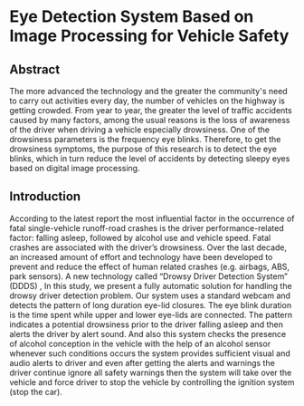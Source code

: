# Eye Detection System Based on Image Processing for Vehicle Safety
## Abstract
The more advanced the technology and the greater the community's need to carry out activities every day, the number of vehicles on the highway is getting crowded. From year to year, the greater the level of traffic accidents caused by many factors, among the usual reasons is the loss of awareness of the driver when driving a vehicle especially drowsiness. One of the drowsiness parameters is the frequency eye blinks. Therefore, to get the drowsiness symptoms, the purpose of this research is to detect the eye blinks, which in turn reduce the level of accidents by detecting sleepy eyes based on digital image processing.<br>
## Introduction
According to the latest report the most influential factor in the occurrence of fatal single-vehicle runoff-road crashes is the driver performance-related factor: falling asleep, followed by alcohol use and vehicle speed. Fatal crashes are associated with the driver’s drowsiness. Over the last decade, an increased amount of effort and technology have been developed to prevent and reduce the effect of human related crashes (e.g. airbags, ABS, park sensors). A new technology called “Drowsy Driver Detection System” (DDDS) , In this study, we present a fully automatic solution for handling the drowsy driver detection problem. Our system uses a standard webcam and detects the pattern of long duration eye-lid closures. The eye blink duration is the time spent while upper and lower eye-lids are connected. The pattern indicates a potential drowsiness prior to the driver falling asleep and then alerts the driver by alert sound. And also this system checks the presence of alcohol conception in the vehicle with the help of an alcohol sensor whenever such conditions occurs the system provides sufficient visual and audio alerts to driver and even after getting the alerts and warnings the driver continue ignore all safety warnings then the system will take over the vehicle and force driver to stop the vehicle by controlling the ignition system (stop the car).

